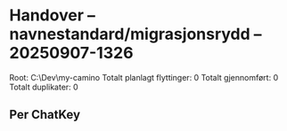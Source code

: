 # Handover – navnestandard/migrasjonsrydd – 20250907-1326

Root: C:\Dev\my-camino
Totalt planlagt flyttinger: 0
Totalt gjennomført:         0
Totalt duplikater:          0

## Per ChatKey
